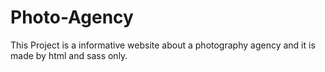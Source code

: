 # Photo-Agency
This Project is a informative website about a photography agency and it is made by html and sass only.
